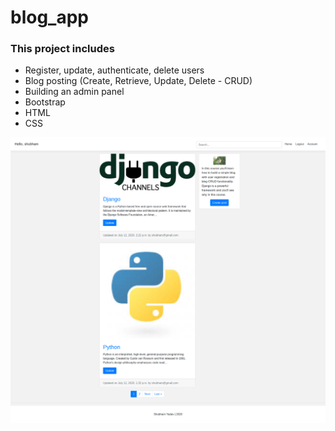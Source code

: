 # blog_app

<h3>This project includes</h3>
<ul>
<li>Register, update, authenticate, delete users</li>
<li>Blog posting (Create, Retrieve, Update, Delete - CRUD)</li>
<li>Building an admin panel</li>
<li>Bootstrap</li>
<li>HTML</li>
<li>CSS</li>
</ul>

<img src="Screenshot_2020-07-13 Document.png">

